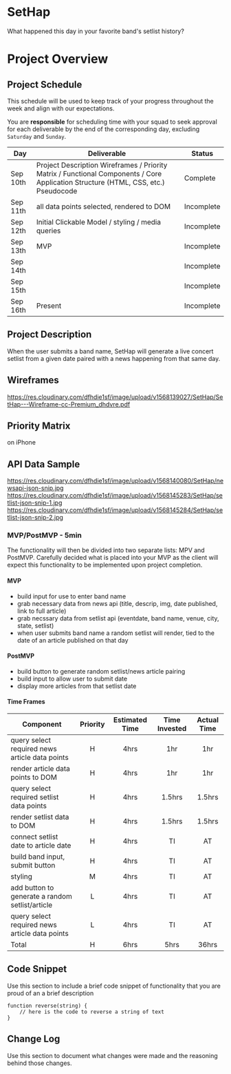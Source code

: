 # SetHap
What happened this day in your favorite band's setlist history?

# Project Overview

## Project Schedule

This schedule will be used to keep track of your progress throughout the week and align with our expectations.  

You are **responsible** for scheduling time with your squad to seek approval for each deliverable by the end of the corresponding day, excluding `Saturday` and `Sunday`.

|  Day | Deliverable | Status
|---|---| ---|
|Sep 10th| Project Description Wireframes / Priority Matrix / Functional Components / Core Application Structure (HTML, CSS, etc.) Pseudocode | Complete
|Sep 11th|  all data points selected, rendered to DOM | Incomplete
|Sep 12th| Initial Clickable Model / styling / media queries | Incomplete
|Sep 13th| MVP | Incomplete
|Sep 14th|  | Incomplete
|Sep 15th|  | Incomplete
|Sep 16th| Present | Incomplete


## Project Description

When the user submits a band name, SetHap will generate a live concert setlist from a given date paired with a news happening from that same day.

## Wireframes

https://res.cloudinary.com/dfhdie1sf/image/upload/v1568139027/SetHap/SetHap---Wireframe-cc-Premium_dhdvre.pdf

## Priority Matrix 
on iPhone

## API Data Sample

https://res.cloudinary.com/dfhdie1sf/image/upload/v1568140080/SetHap/newsapi-json-snip.jpg
https://res.cloudinary.com/dfhdie1sf/image/upload/v1568145283/SetHap/setlist-json-snip-1.jpg
https://res.cloudinary.com/dfhdie1sf/image/upload/v1568145284/SetHap/setlist-json-snip-2.jpg

### MVP/PostMVP - 5min

The functionality will then be divided into two separate lists: MPV and PostMVP.  Carefully decided what is placed into your MVP as the client will expect this functionality to be implemented upon project completion.  

#### MVP 

- build input for use to enter band name
- grab necessary data from news api (title, descrip, img, date published, link to full article)
- grab necssary data from setlist api (eventdate, band name, venue, city, state, setlist)
- when user submits band name a random setlist will render, tied to the date of an article published on that day

#### PostMVP 

- build button to generate random setlist/news article pairing
- build input to allow user to submit date
- display more articles from that setlist date


#### Time Frames

| Component | Priority | Estimated Time | Time Invested | Actual Time |
| --- | :---: |  :---: | :---: | :---: |
| query select required news article data points | H | 4hrs| 1hr | 1hr |
| render article data points to DOM | H | 4hrs| 1hr | 1hr |
| query select required setlist data points | H | 4hrs| 1.5hrs | 1.5hrs |
| render setlist data to DOM | H | 4hrs| 1.5hrs | 1.5hrs |
| connect setlist date to article date | H | 4hrs | TI | AT |
| build band input, submit button | H | 4hrs| TI | AT |
| styling | M | 4hrs | TI | AT|
| add button to generate a random setlist/article | L | 4hrs | TI | AT |
| query select required news article data points | L | 4hrs| TI | AT |
| Total | H | 6hrs| 5hrs | 36hrs |


## Code Snippet

Use this section to include a brief code snippet of functionality that you are proud of an a brief description  

```
function reverse(string) {
	// here is the code to reverse a string of text
}
```

## Change Log
 Use this section to document what changes were made and the reasoning behind those changes.  
